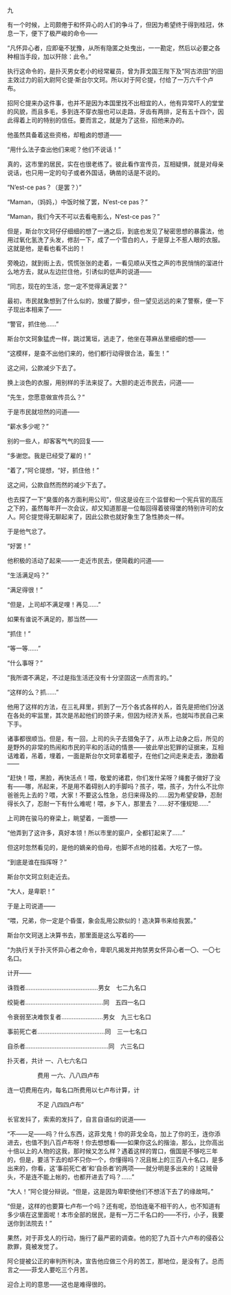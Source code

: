 九

  

有一个时候，上司颇倦于和怀异心的人们的争斗了，但因为希望终于得到桂冠，休息一下，便下了极严峻的命令——

  

“凡怀异心者，应即毫不犹豫，从所有隐匿之处曳出，一一勘定，然后以必要之各种相当手段，加以歼除：此令。”

  

执行这命令的，是扑灭男女老小的经常雇员，曾为菲戈国王陛下及“阿古浓田”的田主效过力的前大尉阿仑提·斯台尔文珂。所以对于阿仑提，付给了一万六千个卢布。

招阿仑提来办这件事，也并不是因为本国里找不出相宜的人，他有异常吓人的堂堂的风貌，而且多毛，多到连不穿衣服也可以走路，牙齿有两排，足有五十四个，因此得着上司的特别的信任。要而言之，就是为了这些，招他来办的。

他虽然具备着这些资格，却粗卤的想道——

“用什么法子查出他们来呢？他们不说话！”

真的，这市里的居民，实在也很老练了。彼此看作宣传员，互相疑惧，就是对母亲说话，也只用一定的句子或者外国话，确凿的话是不说的。

“N’est-ce pas？（是罢？）”

“Maman，（妈妈，）中饭时候了罢，N’est-ce pas？”

“Maman，我们今天不可以去看电影么，N’est-ce pas？”

但是，斯台尔文珂仔仔细细的想了一通之后，到底也发见了秘密思想的暴露法，他用过氧化氢洗了头发，修刮一下，成了一个雪白的人，于是穿上不惹人眼的衣服。这就是他，是看也看不出的！

旁晚边，就到街上去，慌慌张张的走着，一看见顺从天性之声的市民悄悄的溜进什么地方去，就从左边拦住他，引诱似的低声的说道——

“同志，现在的生活，您一定不觉得满足罢？”

最初，市民就象想到了什么似的，放缓了脚步，但一望见远远的来了警察，便一下子现出本相来了——

“警官，抓住他……”

斯台尔文珂象猛虎一样，跳过篱垣，逃走了，他坐在荨麻丛里细细的想——

“这模样，是查不出他们来的，他们都行动得很合法，畜生！”

这之间，公款减少下去了。

换上淡色的衣服，用别样的手法来捉了。大胆的走近市民去，问道——

“先生，您愿意做宣传员么？”

于是市民就坦然的问道——

“薪水多少呢？”

别的一些人，却客客气气的回复——

“多谢您。我是已经受了雇的！”

“着了，”阿仑提想，“好，抓住他！”

这之间，公款自然而然的减少下去了。

也去探了一下“臭蛋的各方面利用公司”，但这是设在三个监督和一个宪兵官的高压之下的，虽然每年开一次会议，却又知道那是一位每回得着彼得堡的特别许可的女人。阿仑提觉得无聊起来了，因此公款也就好象生了急性肺炎一样。

于是他气忿了。

“好罢！”

他积极的活动了起来——一走近市民去，便简截的问道——

“生活满足吗？”

“满足得很！”

“但是，上司却不满足哩！再见……”

如果有谁说不满足的，那当然——

“抓住！”

“等一等……”

“什么事呀？”

“我所谓不满足，不过是指生活还没有十分坚固这一点而言的。”

“这样的么？抓……”

他用了这样的方法，在三礼拜里，抓到了一万个各式各样的人，首先是把他们分送在各处的牢监里，其次是吊起他们的颈子来，但因为经济关系，也就叫市民自己来下手。

诸事都很顺当。但是，有一回，上司的头子去猎兔子了，从市上动身之后，所见的是野外的非常的热闹和市民的平和的活动的情景——彼此举出犯罪的证据来，互相诘难着，吊着，埋着，一面是斯台尔文珂拿着棍子，在他们之间走来走去，激励着——

“赶快！喂，黑脸，再快活点！喂，敬爱的诸君，你们发什呆呀？绳套子做好了没有——哪，吊起来，不是用不着碍别人的手脚吗？孩子，喂，孩子，为什么不比你爸爸先上去的？喂，大家！不要这么性急，总归来得及的……因为希望安静，忍耐得长久了，忍耐一下有什么难呢！喂，乡下人，那里去？……好不懂规矩……”

上司跨在骏马的脊梁上，眺望着，一面想——

“他弄到了这许多，真好本领！所以市里的窗户，全都钉起来了……”

但这时忽然看见的，是他的嫡亲的伯母，也脚不点地的挂着。大吃了一惊。

“到底是谁在指挥呀？”

斯台尔文珂立刻走近去。

“大人，是卑职！”

于是上司说道——

“喂，兄弟，你一定是个昏蛋，象会乱用公款似的！造决算书来给我罢。”

斯台尔文珂送上决算书去，那里面是这么写着的——

  

“为执行关于扑灭怀异心者之命令，卑职凡揭发并拘禁男女怀异心者一〇、一〇七名口。

计开——

诛戮者……………………………………男女　七二九名口

绞毙者………………………………………同　五四一名口

令衰弱至决难恢复者……………………男女　九三七名口

事前死亡者…………………………………同　三一七名口

自杀者…………………………………………同　六三名口

扑灭者，共计 一、八七六名口

　　　　　费用 一六、八八四卢布

连一切费用在内，每名口所费用以七卢布计算，计　

　　　　　不足 八四四卢布”

  

长官发抖了，索索的发抖了，自言自语似的说道——

“不——足——吗？什么东西，这菲戈鬼！你的菲戈全岛，加上了你的王，连你添进去，也值不到八百卢布呀！你去想想看——如果你这么的揩油，那么，比你高出十倍以上的人物的这我，那时候又怎么样？遇着这样的胃口，俄国是不够吃三年的，但是，要活下去的却不只你一个，你懂得吗？况且帐上的三百八十名口，是多出来的，你看，这‘事前死亡者’和‘自杀者’的两项——就分明是多出来的！这贼骨头，不是连不能上帐的，也都开进去了吗？……”

“大人！”阿仑提分辩说。“但是，这是因为卑职使他们不想活下去了的缘故呵。”

“但是，这样的也要算七卢布一个吗？还有呢，恐怕连毫不相干的人，也不知道有多少填在这里面呢！本市全部的居民，是有一万二千名口的——不行，小子，我要送你到法院去！”

果然，对于菲戈人的行动，施行了最严密的调查。他的犯了九百十六卢布的侵吞公款罪，竟被发觉了。

阿仑提被公正的审判所判决，宣告他应做三个月的苦工，那地位，是没有了。总而言之——菲戈人要吃三个月苦。

迎合上司的意思——这也是难得很的。